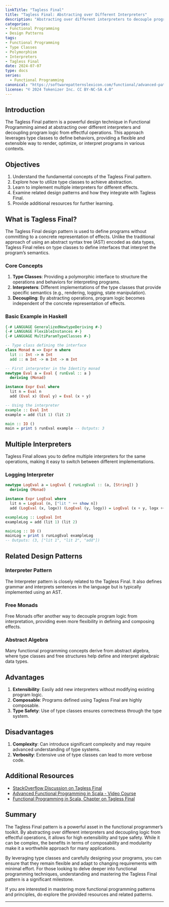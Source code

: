 ```yaml
---
linkTitle: "Tagless Final"
title: "Tagless Final: Abstracting over Different Interpreters"
description: "Abstracting over different interpreters to decouple program logic and effectful operations."
categories:
- Functional Programming
- Design Patterns
tags:
- Functional Programming
- Type Classes
- Polymorphism
- Interpreters
- Tagless Final
date: 2024-07-07
type: docs
series:
  - Functional Programming
canonical: "https://softwarepatternslexicon.com/functional/advanced-patterns/functional-abstractions/tagless-final"
license: "© 2024 Tokenizer Inc. CC BY-NC-SA 4.0"
---
```



## Introduction

The Tagless Final pattern is a powerful design technique in Functional Programming aimed at abstracting over different interpreters and decoupling program logic from effectful operations. This approach leverages type classes to define behaviors, providing a flexible and extensible way to render, optimize, or interpret programs in various contexts.

## Objectives

1. Understand the fundamental concepts of the Tagless Final pattern.
2. Explore how to utilize type classes to achieve abstraction.
3. Learn to implement multiple interpreters for different effects.
4. Examine related design patterns and how they integrate with Tagless Final.
5. Provide additional resources for further learning.

## What is Tagless Final?

The Tagless Final design pattern is used to define programs without committing to a concrete representation of effects. Unlike the traditional approach of using an abstract syntax tree (AST) encoded as data types, Tagless Final relies on type classes to define interfaces that interpret the program’s semantics.

### Core Concepts

1. **Type Classes**: Providing a polymorphic interface to structure the operations and behaviors for interpreting programs.
2. **Interpreters**: Different implementations of the type classes that provide specific semantics (e.g., rendering, logging, state manipulation).
3. **Decoupling**: By abstracting operations, program logic becomes independent of the concrete representation of effects.

### Basic Example in Haskell

```haskell
{-# LANGUAGE GeneralizedNewtypeDeriving #-}
{-# LANGUAGE FlexibleInstances #-}
{-# LANGUAGE MultiParamTypeClasses #-}

-- Type class defining the interface
class Monad m => Expr m where
  lit :: Int -> m Int
  add :: m Int -> m Int -> m Int

-- First interpreter in the Identity monad
newtype Eval a = Eval { runEval :: a }
  deriving (Monad)

instance Expr Eval where
  lit n = Eval n
  add (Eval x) (Eval y) = Eval (x + y)

-- Using the interpreter
example :: Eval Int
example = add (lit 1) (lit 2)

main :: IO ()
main = print $ runEval example -- Outputs: 3
```

## Multiple Interpreters

Tagless Final allows you to define multiple interpreters for the same operations, making it easy to switch between different implementations.

### Logging Interpreter

```haskell
newtype LogEval a = LogEval { runLogEval :: (a, [String]) }
  deriving (Monad)

instance Expr LogEval where
  lit n = LogEval (n, ["lit " ++ show n])
  add (LogEval (x, logx)) (LogEval (y, logy)) = LogEval (x + y, logx ++ logy ++ ["add"])

exampleLog :: LogEval Int
exampleLog = add (lit 1) (lit 2)

mainLog :: IO ()
mainLog = print $ runLogEval exampleLog
-- Outputs: (3, ["lit 1", "lit 2", "add"])
```

## Related Design Patterns

### Interpreter Pattern

The Interpreter pattern is closely related to the Tagless Final. It also defines grammar and interprets sentences in the language but is typically implemented using an AST.

### Free Monads

Free Monads offer another way to decouple program logic from interpretation, providing even more flexibility in defining and composing effects.

### Abstract Algebra

Many functional programming concepts derive from abstract algebra, where type classes and free structures help define and interpret algebraic data types.

## Advantages

1. **Extensibility**: Easily add new interpreters without modifying existing program logic.
2. **Composable**: Programs defined using Tagless Final are highly composable.
3. **Type Safety**: Use of type classes ensures correctness through the type system.

## Disadvantages

1. **Complexity**: Can introduce significant complexity and may require advanced understanding of type systems.
2. **Verbosity**: Extensive use of type classes can lead to more verbose code.

## Additional Resources

- [StackOverflow Discussion on Tagless Final](https://stackoverflow.com/questions/tagged/tagless-final)
- [Advanced Functional Programming in Scala - Video Course](https://www.coursera.org/learn/functional-programming-haskell)
- [Functional Programming in Scala, Chapter on Tagless Final](https://www.manning.com/books/functional-programming-in-scala)
  
## Summary

The Tagless Final pattern is a powerful asset in the functional programmer’s toolkit. By abstracting over different interpreters and decoupling logic from effectful operations, it allows for high extensibility and type safety. While it can be complex, the benefits in terms of composability and modularity make it a worthwhile approach for many applications.

By leveraging type classes and carefully designing your programs, you can ensure that they remain flexible and adapt to changing requirements with minimal effort. For those looking to delve deeper into functional programming techniques, understanding and mastering the Tagless Final pattern is a significant milestone.

If you are interested in mastering more functional programming patterns and principles, do explore the provided resources and related patterns.

---
